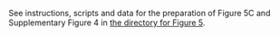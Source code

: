 See instructions, scripts and data for the preparation of Figure 5C and Supplementary Figure 4 in [the directory for Figure 5](https://github.com/HKeyHKey/Houbron_et_al_2023/blob/main/Figure_5/README.md#recorded-amino-acid-substitutions-per-orf-in-each-variant-of-concern-or-of-interest-figure-5c-and-supplementary-figure-4).
